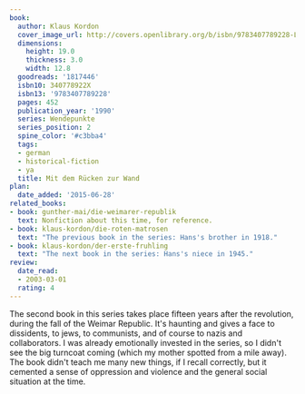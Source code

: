 ```yaml
---
book:
  author: Klaus Kordon
  cover_image_url: http://covers.openlibrary.org/b/isbn/9783407789228-L.jpg
  dimensions:
    height: 19.0
    thickness: 3.0
    width: 12.8
  goodreads: '1817446'
  isbn10: 340778922X
  isbn13: '9783407789228'
  pages: 452
  publication_year: '1990'
  series: Wendepunkte
  series_position: 2
  spine_color: '#c3bba4'
  tags:
  - german
  - historical-fiction
  - ya
  title: Mit dem Rücken zur Wand
plan:
  date_added: '2015-06-28'
related_books:
- book: gunther-mai/die-weimarer-republik
  text: Nonfiction about this time, for reference.
- book: klaus-kordon/die-roten-matrosen
  text: "The previous book in the series: Hans's brother in 1918."
- book: klaus-kordon/der-erste-fruhling
  text: "The next book in the series: Hans's niece in 1945."
review:
  date_read:
  - 2003-03-01
  rating: 4
---
```

The second book in this series takes place fifteen years after the revolution, during the fall of the Weimar Republic.
It's haunting and gives a face to dissidents, to jews, to communists, and of course to nazis and collaborators. I was
already emotionally invested in the series, so I didn't see the big turncoat coming (which my mother spotted from a mile
away). The book didn't teach me many new things, if I recall correctly, but it cemented a sense of oppression and
violence and the general social situation at the time.
